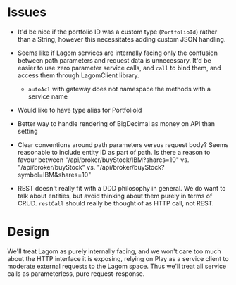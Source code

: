 # Issues

- It'd be nice if the portfolio ID was a custom type (`PortfolioId`) rather than a String, however this necessitates adding custom JSON handling.

- Seems like if Lagom services are internally facing only the confusion between path parameters and request data is unnecessary. It'd be easier to use zero parameter service calls, and `call` to bind them, and access them through LagomClient library.

    - `autoAcl` with gateway does not namespace the methods with a service name   
    
- Would like to have type alias for PortfolioId

-  Better way to handle rendering of BigDecimal as money on API than setting

- Clear conventions around path parameters versus request body? Seems reasonable to include entity ID as part of path. Is there a reason to favour between "/api/broker/buyStock/IBM?shares=10" vs. "/api/broker/buyStock" vs. "/api/broker/buyStock?symbol=IBM&shares=10"    

- REST doesn't really fit with a DDD philosophy in general. We do want to talk about entities, but avoid thinking about them purely in terms of CRUD. `restCall` should really be thought of as HTTP call, not REST. 
    
# Design

We'll treat Lagom as purely internally facing, and we won't care too much about the HTTP interface it is exposing, relying on Play as a service client to moderate external requests to the Lagom space. Thus we'll treat all service calls as parameterless, pure request-response.    